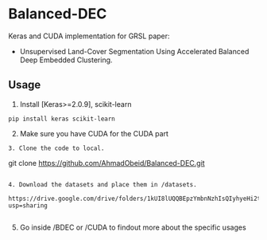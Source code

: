 # Balanced-DEC

Keras and CUDA implementation for GRSL paper:

* Unsupervised Land-Cover Segmentation Using Accelerated Balanced Deep Embedded Clustering.

## Usage
1. Install [Keras>=2.0.9], scikit-learn  
```
pip install keras scikit-learn   
```
2. Make sure you have CUDA for the CUDA part
```
3. Clone the code to local.   
```
git clone https://github.com/AhmadObeid/Balanced-DEC.git

```

4. Download the datasets and place them in /datasets.    

https://drive.google.com/drive/folders/1kUI8lUQQBEpzYmbnNzhIsQIyhyeHi2tQ?usp=sharing
 
```
5. Go inside /BDEC or /CUDA to findout more about the specific usages

